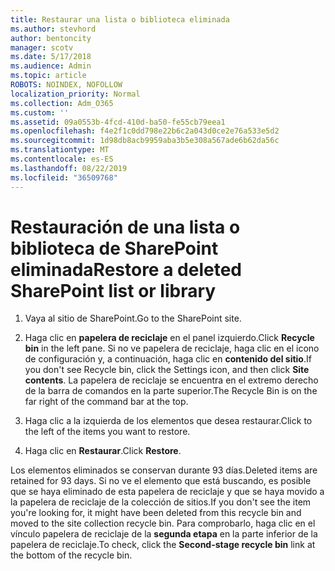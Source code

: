 ```yaml
---
title: Restaurar una lista o biblioteca eliminada
ms.author: stevhord
author: bentoncity
manager: scotv
ms.date: 5/17/2018
ms.audience: Admin
ms.topic: article
ROBOTS: NOINDEX, NOFOLLOW
localization_priority: Normal
ms.collection: Adm_O365
ms.custom: ''
ms.assetid: 09a0553b-4fcd-410d-ba50-fe55cb79eea1
ms.openlocfilehash: f4e2f1c0dd798e22b6c2a043d0ce2e76a533e5d2
ms.sourcegitcommit: 1d98db8acb9959aba3b5e308a567ade6b62da56c
ms.translationtype: MT
ms.contentlocale: es-ES
ms.lasthandoff: 08/22/2019
ms.locfileid: "36509768"
---
```

# <a name="restore-a-deleted-sharepoint-list-or-library"></a><span data-ttu-id="10009-102">Restauración de una lista o biblioteca de SharePoint eliminada</span><span class="sxs-lookup"><span data-stu-id="10009-102">Restore a deleted SharePoint list or library</span></span>

1. <span data-ttu-id="10009-103">Vaya al sitio de SharePoint.</span><span class="sxs-lookup"><span data-stu-id="10009-103">Go to the SharePoint site.</span></span>
    
2. <span data-ttu-id="10009-104">Haga clic en **papelera de reciclaje** en el panel izquierdo.</span><span class="sxs-lookup"><span data-stu-id="10009-104">Click **Recycle bin** in the left pane.</span></span> <span data-ttu-id="10009-105">Si no ve papelera de reciclaje, haga clic en el icono de configuración y, a continuación, haga clic en **contenido del sitio**.</span><span class="sxs-lookup"><span data-stu-id="10009-105">If you don't see Recycle bin, click the Settings icon, and then click **Site contents**.</span></span> <span data-ttu-id="10009-106">La papelera de reciclaje se encuentra en el extremo derecho de la barra de comandos en la parte superior.</span><span class="sxs-lookup"><span data-stu-id="10009-106">The Recycle Bin is on the far right of the command bar at the top.</span></span>
    
3. <span data-ttu-id="10009-107">Haga clic a la izquierda de los elementos que desea restaurar.</span><span class="sxs-lookup"><span data-stu-id="10009-107">Click to the left of the items you want to restore.</span></span>
    
4. <span data-ttu-id="10009-108">Haga clic en **Restaurar**.</span><span class="sxs-lookup"><span data-stu-id="10009-108">Click **Restore**.</span></span>
    
<span data-ttu-id="10009-109">Los elementos eliminados se conservan durante 93 días.</span><span class="sxs-lookup"><span data-stu-id="10009-109">Deleted items are retained for 93 days.</span></span> <span data-ttu-id="10009-110">Si no ve el elemento que está buscando, es posible que se haya eliminado de esta papelera de reciclaje y que se haya movido a la papelera de reciclaje de la colección de sitios.</span><span class="sxs-lookup"><span data-stu-id="10009-110">If you don't see the item you're looking for, it might have been deleted from this recycle bin and moved to the site collection recycle bin.</span></span> <span data-ttu-id="10009-111">Para comprobarlo, haga clic en el vínculo papelera de reciclaje de la **segunda etapa** en la parte inferior de la papelera de reciclaje.</span><span class="sxs-lookup"><span data-stu-id="10009-111">To check, click the **Second-stage recycle bin** link at the bottom of the recycle bin.</span></span> 
  

